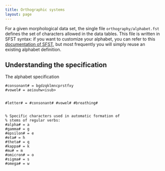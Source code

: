 ```yaml
---
title: Orthographic systems
layout: page
---
```



For a given morphological data set, the single file `orthography/alphabet.fst` defines the set of characters allowed in the data tables.  This file is written in SFST syntax:  if you want to customize your alphabet, you can refer to this [documentation of SFST](http://www.cis.uni-muenchen.de/~schmid/tools/SFST/data/SFST-Manual.pdf), but most frequently you will simply reuse an existing alphabet definition.


## Understanding the specification
The alphabet specification

<sm><ro>
<isub><lo><sh>


```shell
#consonant# = bgdzqklmncprstfxy
#vowel# = aeiouhw<isub>


#letter# = #consonant# #vowel# #breathing#


% Specific characters used in automatic formation of
% stems of regular verbs:
#alpha# = a
#gamma# = g
#epsilon# = e
#eta# = h
#theta# = q
#kappa# = k
#mu# = m
#omicron# = o
#sigma# = s
#omega# = w
```
